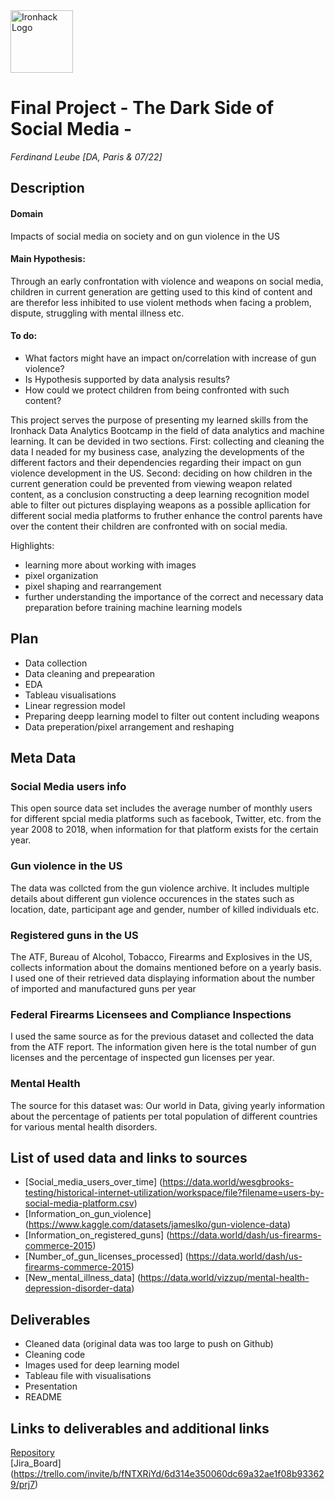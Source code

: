 <img src="https://bit.ly/2VnXWr2" alt="Ironhack Logo" width="100"/>

# Final Project - The Dark Side of Social Media - 

*Ferdinand Leube*
*[DA, Paris & 07/22]*

## Description 
#### Domain
Impacts of social media on society and on gun violence in the US

#### Main Hypothesis:
Through an early confrontation with violence and weapons on social media, children in current generation are getting used to this kind of content and are therefor less inhibited to use violent methods when facing a problem, dispute, struggling with mental illness etc.

#### To do:
- What factors might have an impact on/correlation with increase of gun violence?
- Is Hypothesis supported by data analysis results?
- How could we protect children from being confronted with such content?

This project serves the purpose of presenting my learned skills from the Ironhack Data Analytics Bootcamp in the field of data analytics and machine learning. It can be devided in two sections. First: collecting and cleaning the data I neaded for my business case, analyzing the developments of the different factors and their dependencies regarding their impact on gun violence development in the US. Second: deciding on how children in the current generation could be prevented from viewing weapon related content, as a conclusion constructing a deep learning recognition model able to filter out pictures displaying weapons as a possible apllication for different social media platforms to fruther enhance the control parents have over the content their children are confronted with on social media.

Highlights:
- learning more about working with images
- pixel organization
- pixel shaping and rearrangement
- further understanding the importance of the correct and necessary data preparation before training machine learning models

## Plan
- Data collection
- Data cleaning and prepearation
- EDA
- Tableau visualisations
- Linear regression model
- Preparing deepp learning model to filter out content including weapons
- Data preperation/pixel arrangement and reshaping

## Meta Data
### Social Media users info
This open source data set includes the average number of monthly users for different spcial media platforms such as facebook, Twitter, etc. from the year 2008 to 2018, when information for that platform exists for the certain year. 

### Gun violence in the US
The data was collcted from the gun violence archive. It includes multiple details about different gun violence occurences in the states such as location, date, participant age and gender, number of killed individuals etc.

### Registered guns in the US
The ATF, Bureau of Alcohol, Tobacco, Firearms and Explosives in the US, collects information about the domains mentioned before on a yearly basis. I used one of their retrieved data displaying information about the number of imported and manufactured guns per year

### Federal Firearms Licensees and Compliance Inspections
I used the same source as for the previous dataset and collected the data from the ATF report. The information given here is the total number of gun licenses and the percentage of inspected gun licenses per year.

### Mental Health
The source for this dataset was: Our world in Data, giving yearly information about the percentage of patients per total population of different countries for various mental health disorders. 

## List of used data and links to sources
- [Social_media_users_over_time] (https://data.world/wesgbrooks-testing/historical-internet-utilization/workspace/file?filename=users-by-social-media-platform.csv)
- [Information_on_gun_violence] (https://www.kaggle.com/datasets/jameslko/gun-violence-data)
- [Information_on_registered_guns] (https://data.world/dash/us-firearms-commerce-2015)
- [Number_of_gun_licenses_processed] (https://data.world/dash/us-firearms-commerce-2015)
- [New_mental_illness_data] (https://data.world/vizzup/mental-health-depression-disorder-data)

## Deliverables

- Cleaned data (original data was too large to push on Github)
- Cleaning code
- Images used for deep learning model
- Tableau file with visualisations
- Presentation
- README

## Links to deliverables and additional links

[Repository](https://github.com/ferdi-leube/Descriptive-predictive-analysis-and-visualization-in-Tableau)  
[Jira_Board] (https://trello.com/invite/b/fNTXRiYd/6d314e350060dc69a32ae1f08b933629/prj7)



